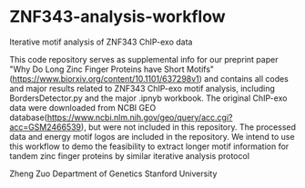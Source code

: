 # ZNF343-analysis-workflow
Iterative motif analysis of ZNF343 ChIP-exo data

This code repository serves as supplemental info for our preprint paper "Why Do Long Zinc Finger Proteins have Short Motifs" (https://www.biorxiv.org/content/10.1101/637298v1) and contains all codes and major results related to ZNF343 ChIP-exo motif analysis, including BordersDetector.py and the major .ipnyb workbook. The original ChIP-exo data were downloaded from NCBI GEO database(https://www.ncbi.nlm.nih.gov/geo/query/acc.cgi?acc=GSM2466539), but were not included in this repository. The processed data and energy motif logos are included in the repository. We intend to use this workflow to demo the feasibility to extract longer motif information for tandem zinc finger proteins by similar iterative analysis protocol

Zheng Zuo
Department of Genetics
Stanford University
